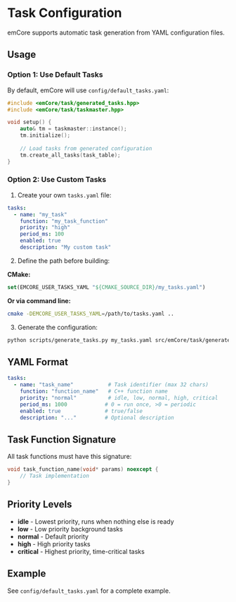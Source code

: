 # Task Configuration

emCore supports automatic task generation from YAML configuration files.

## Usage

### Option 1: Use Default Tasks

By default, emCore will use `config/default_tasks.yaml`:

```cpp
#include <emCore/task/generated_tasks.hpp>
#include <emCore/task/taskmaster.hpp>

void setup() {
    auto& tm = taskmaster::instance();
    tm.initialize();
    
    // Load tasks from generated configuration
    tm.create_all_tasks(task_table);
}
```

### Option 2: Use Custom Tasks

1. Create your own `tasks.yaml` file:

```yaml
tasks:
  - name: "my_task"
    function: "my_task_function"
    priority: "high"
    period_ms: 100
    enabled: true
    description: "My custom task"
```

2. Define the path before building:

**CMake:**
```cmake
set(EMCORE_USER_TASKS_YAML "${CMAKE_SOURCE_DIR}/my_tasks.yaml")
```

**Or via command line:**
```bash
cmake -DEMCORE_USER_TASKS_YAML=/path/to/tasks.yaml ..
```

3. Generate the configuration:

```bash
python scripts/generate_tasks.py my_tasks.yaml src/emCore/task/generated_tasks.hpp
```

## YAML Format

```yaml
tasks:
  - name: "task_name"           # Task identifier (max 32 chars)
    function: "function_name"   # C++ function name
    priority: "normal"          # idle, low, normal, high, critical
    period_ms: 1000            # 0 = run once, >0 = periodic
    enabled: true              # true/false
    description: "..."         # Optional description
```

## Task Function Signature

All task functions must have this signature:

```cpp
void task_function_name(void* params) noexcept {
    // Task implementation
}
```

## Priority Levels

- **idle** - Lowest priority, runs when nothing else is ready
- **low** - Low priority background tasks
- **normal** - Default priority
- **high** - High priority tasks
- **critical** - Highest priority, time-critical tasks

## Example

See `config/default_tasks.yaml` for a complete example.
